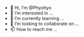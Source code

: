 - 👋 Hi, I’m @Phyohyo
- 👀 I’m interested in ...
- 🌱 I’m currently learning ...
- 💞️ I’m looking to collaborate on ...
- 📫 How to reach me ...

<!---
Phyohyo/Phyohyo is a ✨ special ✨ repository because its `README.md` (this file) appears on your GitHub profile.
You can click the Preview link to take a look at your changes.
--->
